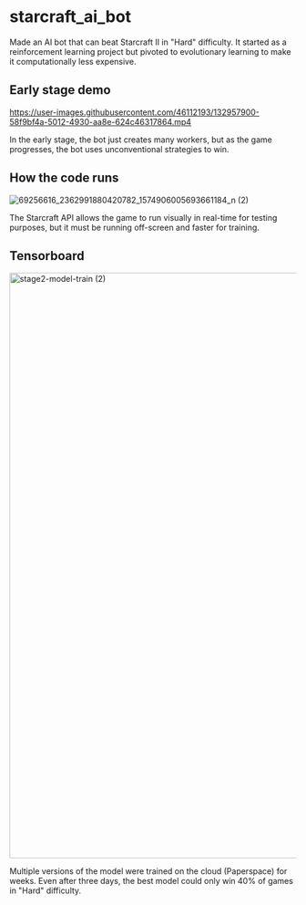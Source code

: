 # starcraft_ai_bot

Made an AI bot that can beat Starcraft II in "Hard" difficulty. It started as a reinforcement learning project but pivoted to evolutionary learning to make it computationally less expensive.

## Early stage demo

https://user-images.githubusercontent.com/46112193/132957900-58f9bf4a-5012-4930-aa8e-624c46317864.mp4

In the early stage, the bot just creates many workers, but as the game progresses, the bot uses unconventional strategies to win.

## How the code runs

![69256616_2362991880420782_1574906005693661184_n (2)](https://user-images.githubusercontent.com/46112193/132957940-1be220e0-f39a-42b5-8c73-b9eb4133e971.png)

The Starcraft API allows the game to run visually in real-time for testing purposes, but it must be running off-screen and faster for training.

## Tensorboard

<img width="1027" alt="stage2-model-train (2)" src="https://user-images.githubusercontent.com/46112193/132957885-eb159c77-d44a-425f-abdd-3d37169b2bf3.png">

Multiple versions of the model were trained on the cloud (Paperspace) for weeks. Even after three days, the best model could only win 40% of games in "Hard" difficulty.
